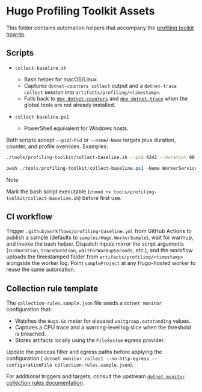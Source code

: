 # Hugo Profiling Toolkit Assets

This folder contains automation helpers that accompany the [profiling toolkit how-to](../../docs/how-to/profiling-toolkit.md).

## Scripts

- `collect-baseline.sh`
  - Bash helper for macOS/Linux.
  - Captures `dotnet-counters collect` output and a `dotnet-trace collect` session into `artifacts/profiling/<timestamp>`.
  - Falls back to [`dnx dotnet-counters`](https://learn.microsoft.com/dotnet/core/diagnostics/dotnet-counters#install) and [`dnx dotnet-trace`](https://learn.microsoft.com/dotnet/core/diagnostics/dotnet-trace#install) when the global tools are not already installed.

- `collect-baseline.ps1`
  - PowerShell equivalent for Windows hosts.

Both scripts accept `--pid`/`-Pid` or `--name`/`-Name` targets plus duration, counter, and profile overrides. Examples:

```bash
./tools/profiling-toolkit/collect-baseline.sh --pid 4242 --duration 00:02:00 --trace-duration 00:00:45
```

```powershell
pwsh ./tools/profiling-toolkit/collect-baseline.ps1 -Name WorkerService -Profile gc-verbose -SkipCounters
```

> [!NOTE]
> Mark the bash script executable (`chmod +x tools/profiling-toolkit/collect-baseline.sh`) before first use.

## CI workflow

Trigger `.github/workflows/profiling-baseline.yml` from GitHub Actions to publish a sample (defaults to `samples/Hugo.WorkerSample`), wait for warmup, and invoke the bash helper. Dispatch inputs mirror the script arguments (`runDuration`, `traceDuration`, `waitForWarmupSeconds`, etc.), and the workflow uploads the timestamped folder from `artifacts/profiling/<timestamp>` alongside the worker log. Point `sampleProject` at any Hugo-hosted worker to reuse the same automation.

## Collection rule template

The `collection-rules.sample.json` file seeds a `dotnet monitor` configuration that:

- Watches the `Hugo.Go` meter for elevated `waitgroup.outstanding` values.
- Captures a CPU trace and a warning-level log slice when the threshold is breached.
- Stores artifacts locally using the `FileSystem` egress provider.

Update the process filter and egress paths before applying the configuration (
`dotnet monitor collect --no-http-egress --configurationFile collection-rules.sample.json`).

For additional triggers and targets, consult the upstream [`dotnet monitor` collection rules documentation](https://github.com/dotnet/dotnet-monitor/tree/main/documentation/collectionrules).
